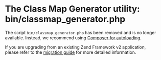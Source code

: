 # The Class Map Generator utility: bin/classmap\_generator.php

The script `bin/classmap_generator.php` has been removed and is no longer available. Instead, we recommend using [Composer for autoloading](https://getcomposer.org/doc/04-schema.md#autoload).

If you are upgrading from an existing Zend Framework v2 application, please refer to the [migration guide](https://docs.zendframework.com/tutorials/migration/to-v3/application/#scripts) for more detailed information.
